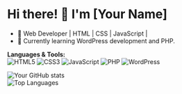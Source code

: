 # Hi there! 👋 I'm [Your Name]  
- 🚀 Web Developer | HTML | CSS | JavaScript |
- 🌱 Currently learning WordPress development and PHP.  

**Languages & Tools:**  
![HTML5](https://img.shields.io/badge/HTML5-orange) ![CSS3](https://img.shields.io/badge/CSS3-blue) ![JavaScript](https://img.shields.io/badge/JavaScript-yellow) ![PHP](https://img.shields.io/badge/PHP-blueviolet) ![WordPress](https://img.shields.io/badge/WordPress-blue)

![Your GitHub stats](https://github-readme-stats.vercel.app/api?username=agw76638&show_icons=true&theme=radical)  
![Top Languages](https://github-readme-stats.vercel.app/api/top-langs/?username=agw76638&layout=compact)
